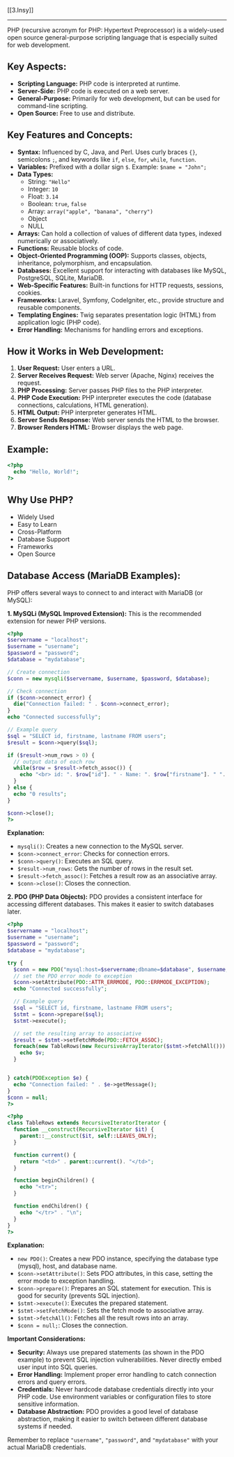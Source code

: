 [[3.Insy]]
___
PHP (recursive acronym for PHP: Hypertext Preprocessor) is a widely-used open source general-purpose scripting language that is especially suited for web development.

## Key Aspects:

*   **Scripting Language:** PHP code is interpreted at runtime.
*   **Server-Side:** PHP code is executed on a web server.
*   **General-Purpose:** Primarily for web development, but can be used for command-line scripting.
*   **Open Source:** Free to use and distribute.

## Key Features and Concepts:

*   **Syntax:** Influenced by C, Java, and Perl. Uses curly braces `{}`, semicolons `;`, and keywords like `if`, `else`, `for`, `while`, `function`.
*   **Variables:** Prefixed with a dollar sign `$`. Example: `$name = "John";`
*   **Data Types:**
    *   String: `"Hello"`
    *   Integer: `10`
    *   Float: `3.14`
    *   Boolean: `true`, `false`
    *   Array: `array("apple", "banana", "cherry")`
    *   Object
    *   NULL
*   **Arrays:** Can hold a collection of values of different data types, indexed numerically or associatively.
*   **Functions:** Reusable blocks of code.
*   **Object-Oriented Programming (OOP):** Supports classes, objects, inheritance, polymorphism, and encapsulation.
*   **Databases:** Excellent support for interacting with databases like MySQL, PostgreSQL, SQLite, MariaDB.
*   **Web-Specific Features:** Built-in functions for HTTP requests, sessions, cookies.
*   **Frameworks:** Laravel, Symfony, CodeIgniter, etc., provide structure and reusable components.
*   **Templating Engines:** Twig separates presentation logic (HTML) from application logic (PHP code).
*   **Error Handling:** Mechanisms for handling errors and exceptions.

## How it Works in Web Development:

1.  **User Request:** User enters a URL.
2.  **Server Receives Request:** Web server (Apache, Nginx) receives the request.
3.  **PHP Processing:** Server passes PHP files to the PHP interpreter.
4.  **PHP Code Execution:** PHP interpreter executes the code (database connections, calculations, HTML generation).
5.  **HTML Output:** PHP interpreter generates HTML.
6.  **Server Sends Response:** Web server sends the HTML to the browser.
7.  **Browser Renders HTML:** Browser displays the web page.

## Example:

```php
<?php
  echo "Hello, World!";
?>
```

## Why Use PHP?

*   Widely Used
*   Easy to Learn
*   Cross-Platform
*   Database Support
*   Frameworks
*   Open Source

## Database Access (MariaDB Examples):

PHP offers several ways to connect to and interact with MariaDB (or MySQL):

**1. MySQLi (MySQL Improved Extension):** This is the recommended extension for newer PHP versions.

```php
<?php
$servername = "localhost";
$username = "username";
$password = "password";
$database = "mydatabase";

// Create connection
$conn = new mysqli($servername, $username, $password, $database);

// Check connection
if ($conn->connect_error) {
  die("Connection failed: " . $conn->connect_error);
}
echo "Connected successfully";

// Example query
$sql = "SELECT id, firstname, lastname FROM users";
$result = $conn->query($sql);

if ($result->num_rows > 0) {
  // output data of each row
  while($row = $result->fetch_assoc()) {
    echo "<br> id: ". $row["id"]. " - Name: ". $row["firstname"]. " ". $row["lastname"]. "<br>";
  }
} else {
  echo "0 results";
}

$conn->close();
?>
```

**Explanation:**

*   `mysqli()`: Creates a new connection to the MySQL server.
*   `$conn->connect_error`: Checks for connection errors.
*   `$conn->query()`: Executes an SQL query.
*   `$result->num_rows`:  Gets the number of rows in the result set.
*   `$result->fetch_assoc()`: Fetches a result row as an associative array.
*   `$conn->close()`: Closes the connection.

**2. PDO (PHP Data Objects):**  PDO provides a consistent interface for accessing different databases.  This makes it easier to switch databases later.

```php
<?php
$servername = "localhost";
$username = "username";
$password = "password";
$database = "mydatabase";

try {
  $conn = new PDO("mysql:host=$servername;dbname=$database", $username, $password);
  // set the PDO error mode to exception
  $conn->setAttribute(PDO::ATTR_ERRMODE, PDO::ERRMODE_EXCEPTION);
  echo "Connected successfully";

  // Example query
  $sql = "SELECT id, firstname, lastname FROM users";
  $stmt = $conn->prepare($sql);
  $stmt->execute();

  // set the resulting array to associative
  $result = $stmt->setFetchMode(PDO::FETCH_ASSOC);
  foreach(new TableRows(new RecursiveArrayIterator($stmt->fetchAll())) as $k=>$v) {
    echo $v;
  }


} catch(PDOException $e) {
  echo "Connection failed: " . $e->getMessage();
}
$conn = null;
?>
```

```php name=TableRows.php
<?php
class TableRows extends RecursiveIteratorIterator {
  function __construct(RecursiveIterator $it) {
    parent::__construct($it, self::LEAVES_ONLY);
  }

  function current() {
    return "<td>" . parent::current(). "</td>";
  }

  function beginChildren() {
    echo "<tr>";
  }

  function endChildren() {
    echo "</tr>" . "\n";
  }
}
?>
```

**Explanation:**

*   `new PDO()`: Creates a new PDO instance, specifying the database type (mysql), host, and database name.
*   `$conn->setAttribute()`: Sets PDO attributes, in this case, setting the error mode to exception handling.
*   `$conn->prepare()`: Prepares an SQL statement for execution.  This is good for security (prevents SQL injection).
*   `$stmt->execute()`: Executes the prepared statement.
*   `$stmt->setFetchMode()`: Sets the fetch mode to associative array.
*   `$stmt->fetchAll()`: Fetches all the result rows into an array.
*   `$conn = null;`: Closes the connection.

**Important Considerations:**

*   **Security:**  Always use prepared statements (as shown in the PDO example) to prevent SQL injection vulnerabilities. Never directly embed user input into SQL queries.
*   **Error Handling:** Implement proper error handling to catch connection errors and query errors.
*   **Credentials:**  Never hardcode database credentials directly into your PHP code. Use environment variables or configuration files to store sensitive information.
*   **Database Abstraction:** PDO provides a good level of database abstraction, making it easier to switch between different database systems if needed.

Remember to replace `"username"`, `"password"`, and `"mydatabase"` with your actual MariaDB credentials.
